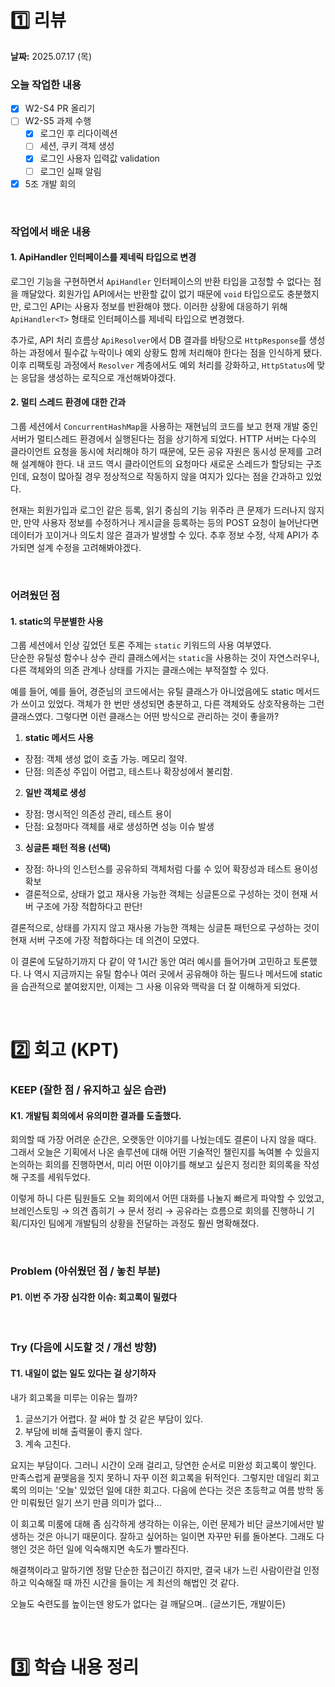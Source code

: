 # 1️⃣ 리뷰
**날짜:** 2025.07.17 (목)

### 오늘 작업한 내용

- [X] W2-S4 PR 올리기
- [ ] W2-S5 과제 수행
    - [X] 로그인 후 리다이렉션
    - [ ] 세션, 쿠키 객체 생성
    - [X] 로그인 사용자 입력값 validation
    - [ ] 로그인 실패 알림
- [X] 5조 개발 회의

<br/>

### 작업에서 배운 내용

#### 1. ApiHandler 인터페이스를 제네릭 타입으로 변경

로그인 기능을 구현하면서 `ApiHandler` 인터페이스의 반환 타입을 고정할 수 없다는 점을 깨달았다.
회원가입 API에서는 반환할 값이 없기 때문에 `void` 타입으로도 충분했지만, 로그인 API는 사용자 정보를 반환해야 했다.
이러한 상황에 대응하기 위해 `ApiHandler<T>` 형태로 인터페이스를 제네릭 타입으로 변경했다.

추가로, API 처리 흐름상 `ApiResolver`에서 DB 결과를 바탕으로 `HttpResponse`를 생성하는 과정에서 필수값 누락이나 예외 상황도 함께 처리해야 한다는 점을 인식하게 됐다. 
이후 리팩토링 과정에서 `Resolver` 계층에서도 예외 처리를 강화하고, `HttpStatus`에 맞는 응답을 생성하는 로직으로 개선해봐야겠다.

#### 2. 멀티 스레드 환경에 대한 간과

그룹 세션에서 `ConcurrentHashMap`을 사용하는 재현님의 코드를 보고 현재 개발 중인 서버가 멀티스레드 환경에서 실행된다는 점을 상기하게 되었다.
HTTP 서버는 다수의 클라이언트 요청을 동시에 처리해야 하기 때문에, 모든 공유 자원은 동시성 문제를 고려해 설계해야 한다.
내 코드 역시 클라이언트의 요청마다 새로운 스레드가 할당되는 구조인데, 요청이 많아질 경우 정상적으로 작동하지 않을 여지가 있다는 점을 간과하고 있었다.

현재는 회원가입과 로그인 같은 등록, 읽기 중심의 기능 위주라 큰 문제가 드러나지 않지만,
만약 사용자 정보를 수정하거나 게시글을 등록하는 등의 POST 요청이 늘어난다면 데이터가 꼬이거나 의도치 않은 결과가 발생할 수 있다.
추후 정보 수정, 삭제 API가 추가되면 설계 수정을 고려해봐야겠다.

<br/>

### 어려웠던 점

#### 1. static의 무분별한 사용

그룹 세션에서 인상 깊었던 토론 주제는 `static` 키워드의 사용 여부였다.  
단순한 유틸성 함수나 상수 관리 클래스에서는 `static`을 사용하는 것이 자연스러우나,
다른 객체와의 의존 관계나 상태를 가지는 클래스에는 부적절할 수 있다.

예를 들어, 예를 들어, 경준님의 코드에서는 유틸 클래스가 아니었음에도 static 메서드가 쓰이고 있었다.
객체가 한 번만 생성되면 충분하고, 다른 객체와도 상호작용하는 그런 클래스였다.
그렇다면 이런 클래스는 어떤 방식으로 관리하는 것이 좋을까?

1. **static 메서드 사용**
  - 장점: 객체 생성 없이 호출 가능. 메모리 절약.
  - 단점: 의존성 주입이 어렵고, 테스트나 확장성에서 불리함.

2. **일반 객체로 생성**
  - 장점: 명시적인 의존성 관리, 테스트 용이
  - 단점: 요청마다 객체를 새로 생성하면 성능 이슈 발생

3. **싱글톤 패턴 적용 (선택)**
  - 장점: 하나의 인스턴스를 공유하되 객체처럼 다룰 수 있어 확장성과 테스트 용이성 확보
  - 결론적으로, 상태가 없고 재사용 가능한 객체는 싱글톤으로 구성하는 것이 현재 서버 구조에 가장 적합하다고 판단!

결론적으로, 상태를 가지지 않고 재사용 가능한 객체는 싱글톤 패턴으로 구성하는 것이 현재 서버 구조에 가장 적합하다는 데 의견이 모였다.

이 결론에 도달하기까지 다 같이 약 1시간 동안 여러 예시를 들어가며 고민하고 토론했다.
나 역시 지금까지는 유틸 함수나 여러 곳에서 공유해야 하는 필드나 메서드에 static을 습관적으로 붙여왔지만,
이제는 그 사용 이유와 맥락을 더 잘 이해하게 되었다.

<br/>

#  2️⃣ 회고 (KPT)

### KEEP (잘한 점 / 유지하고 싶은 습관)

#### K1. 개발팀 회의에서 유의미한 결과를 도출했다.

회의할 때 가장 어려운 순간은, 오랫동안 이야기를 나눴는데도 결론이 나지 않을 때다.
그래서 오늘은 기획에서 나온 솔루션에 대해 어떤 기술적인 챌린지를 녹여볼 수 있을지 논의하는 회의를 진행하면서,
미리 어떤 이야기를 해보고 싶은지 정리한 회의록을 작성해 구조를 세워두었다.

이렇게 하니 다른 팀원들도 오늘 회의에서 어떤 대화를 나눌지 빠르게 파악할 수 있었고,
브레인스토밍 → 의견 좁히기 → 문서 정리 → 공유라는 흐름으로 회의를 진행하니
기획/디자인 팀에게 개발팀의 상황을 전달하는 과정도 훨씬 명확해졌다.


<br/>

### Problem (아쉬웠던 점 / 놓친 부분)

#### P1. 이번 주 가장 심각한 이슈: 회고록이 밀렸다

<br/>

### Try (다음에 시도할 것 / 개선 방향)

#### T1. 내일이 없는 일도 있다는 걸 상기하자

내가 회고록을 미루는 이유는 뭘까?
1. 글쓰기가 어렵다. 잘 써야 할 것 같은 부담이 있다.
2. 부담에 비해 출력물이 좋지 않다.
3. 계속 고친다.

요지는 부담이다. 그러니 시간이 오래 걸리고, 당연한 순서로 미완성 회고록이 쌓인다. 만족스럽게 끝맺음을 짓지 못하니 자꾸 이전 회고록을 뒤적인다.
그렇지만 데일리 회고록의 의미는 '오늘' 있었던 일에 대한 회고다. 다음에 쓴다는 것은 초등학교 여름 방학 동안 미뤄뒀던 일기 쓰기 만큼 의미가 없다...

이 회고록 미룸에 대해 좀 심각하게 생각하는 이유는, 이런 문제가 비단 글쓰기에서만 발생하는 것은 아니기 때문이다.
잘하고 싶어하는 일이면 자꾸만 뒤를 돌아본다. 그래도 다행인 것은 하던 일에 익숙해지면 속도가 빨라진다.

해결책이라고 말하기엔 정말 단순한 접근이긴 하지만,
결국 내가 느린 사람이란걸 인정하고 익숙해질 때 까진 시간을 들이는 게 최선의 해법인 것 같다.

오늘도 숙련도를 높이는덴 왕도가 없다는 걸 깨달으며.. (글쓰기든, 개발이든) 

<br/>

#  3️⃣ 학습 내용 정리

<br/>
